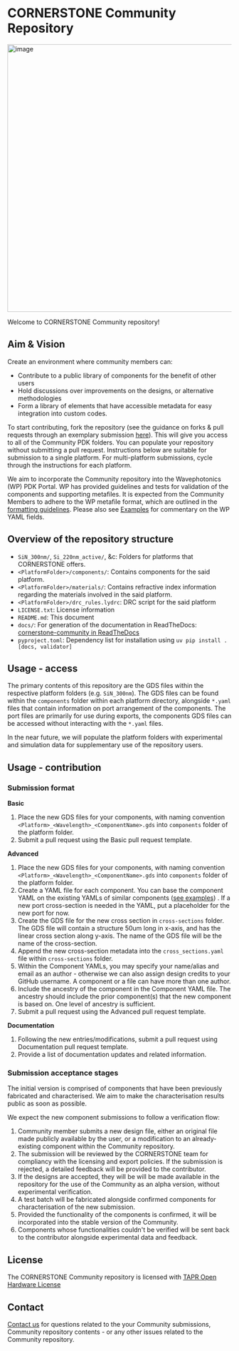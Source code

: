 # CORNERSTONE Community Repository

<img src="./docs/_static/CORNERSTONE_Logo.png" class="align-center"
width="600" alt="image" />

Welcome to CORNERSTONE Community repository!

## Aim & Vision

Create an environment where community members can:

- Contribute to a public library of components for the benefit of other
  users
- Hold discussions over improvements on the designs, or alternative
  methodologies
- Form a library of elements that have accessible metadata for easy
  integration into custom codes.

To start contributing, fork the repository (see the guidance on forks &
pull requests through an exemplary submission
[here](./docs/how-to/index.md)). This will give you
access to all of the Community PDK folders. You can populate your
repository without submitting a pull request. Instructions below are
suitable for submission to a single platform. For multi-platform
submissions, cycle through the instructions for each platform.

We aim to incorporate the Community repository into the Wavephotonics
(WP) PDK Portal. WP has provided guidelines and tests for validation of
the components and supporting metafiles. It is expected from the
Community Members to adhere to the WP metafile format, which are
outlined in the [formatting
guidelines](./docs/guidelines/index.md). Please also see
[Examples](./docs/examples/index.md) for commentary on the WP YAML fields.

## Overview of the repository structure

- `SiN_300nm/`, `Si_220nm_active/`, &c: Folders for platforms that CORNERSTONE offers.
- `<PlatformFolder>/components/`: Contains components for the said platform.
- `<PlatformFolder>/materials/`: Contains refractive index information regarding the materials involved in the said platform.
- `<PlatformFolder>/drc_rules.lydrc`: DRC script for the said platform
- `LICENSE.txt`: License information
- `README.md`: This document
- `docs/`: For generation of the documentation in ReadTheDocs: [cornerstone-community in ReadTheDocs](https://cornerstone-community.readthedocs.io)
- `pyproject.toml`: Dependency list for installation using `uv pip install .[docs, validator]`


## Usage - access

The primary contents of this repository are the GDS files within the respective platform folders (e.g. `SiN_300nm`). The GDS files can be found within the `components` folder within each platform directory, alongside `*.yaml` files that contain information on port arrangement of the components. The port files are primarily for use during exports, the components GDS files can be accessed without interacting with the `*.yaml` files.

In the near future, we will populate the platform folders with experimental and simulation data for supplementary use of the repository users.

## Usage - contribution

### Submission format

**Basic**

1. Place the new GDS files for your components, with naming convention `<Platform>_<Wavelength>_<ComponentName>.gds` into `components` folder of the platform folder.
2. Submit a pull request using the Basic pull request template.

**Advanced**

1.  Place the new GDS files for your components, with naming convention
    `<Platform>_<Wavelength>_<ComponentName>.gds` into `components`
    folder of the platform folder.
2.  Create a YAML file for each component. You can base the component
    YAML on the existing YAMLs of similar components ([see
    examples](./docs/examples/index.md)) . If a new port cross-section is needed
    in the YAML, put a placeholder for the new port for now.
3.  Create the GDS file for the new cross section in `cross-sections`
    folder. The GDS file will contain a structure 50um long in x-axis,
    and has the linear cross section along y-axis. The name of the GDS
    file will be the name of the cross-section.
4.  Append the new cross-section metadata into the `cross_sections.yaml`
    file within `cross-sections` folder.
5.  Within the Component YAMLs, you may specify your name/alias and
    email as an author - otherwise we can also assign design credits to
    your GitHub username. A component or a file can have more than one
    author.
6.  Include the ancestry of the component in the Component YAML file.
    The ancestry should include the prior component(s) that the new
    component is based on. One level of ancestry is sufficient.
7.  Submit a pull request using the Advanced pull request template.

**Documentation**
1.  Following the new entries/modifications, submit a pull request using Documentation pull request template.
2.  Provide a list of documentation updates and related information.

### Submission acceptance stages

The initial version is comprised of components that have been previously
fabricated and characterised. We aim to make the characterisation
results public as soon as possible.

We expect the new component submissions to follow a verification flow:

1.  Community member submits a new design file, either an original file
    made publicly available by the user, or a modification to an
    already-existing component within the Community repository.
2.  The submission will be reviewed by the CORNERSTONE team for
    compliancy with the licensing and export policies. If the submission
    is rejected, a detailed feedback will be provided to the
    contributor.
3.  If the designs are accepted, they will be will be made available in
    the repository for the use of the Community as an alpha version,
    without experimental verification.
4.  A test batch will be fabricated alongside confirmed components for
    characterisation of the new submission.
5.  Provided the functionality of the components is confirmed, it will
    be incorporated into the stable version of the Community.
6.  Components whose functionalities couldn't be verified will be sent
    back to the contributor alongside experimental data and feedback.

## License

The CORNERSTONE Community repository is licensed with [TAPR Open
Hardware License](https://tapr.org/the-tapr-open-hardware-license/)

## Contact

[Contact us](mailto:pdk.cornerstone@soton.ac.uk) for questions related
to the your Community submissions, Community repository contents - or
any other issues related to the Community repository.